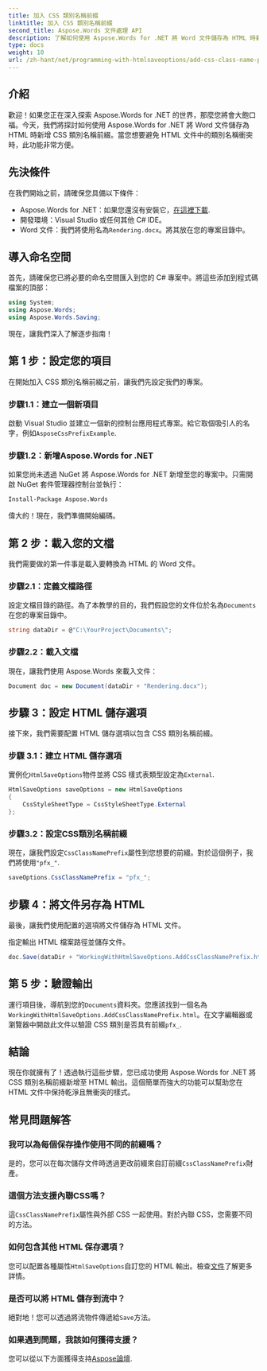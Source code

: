```yaml
---
title: 加入 CSS 類別名稱前綴
linktitle: 加入 CSS 類別名稱前綴
second_title: Aspose.Words 文件處理 API
description: 了解如何使用 Aspose.Words for .NET 將 Word 文件儲存為 HTML 時新增 CSS 類別名稱前綴。包括逐步指南、程式碼片段和常見問題。
type: docs
weight: 10
url: /zh-hant/net/programming-with-htmlsaveoptions/add-css-class-name-prefix/
---
```

## 介紹

歡迎！如果您正在深入探索 Aspose.Words for .NET 的世界，那麼您將會大飽口福。今天，我們將探討如何使用 Aspose.Words for .NET 將 Word 文件儲存為 HTML 時新增 CSS 類別名稱前綴。當您想要避免 HTML 文件中的類別名稱衝突時，此功能非常方便。

## 先決條件

在我們開始之前，請確保您具備以下條件：

-  Aspose.Words for .NET：如果您還沒有安裝它，[在這裡下載](https://releases.aspose.com/words/net/).
- 開發環境：Visual Studio 或任何其他 C# IDE。
-  Word 文件：我們將使用名為`Rendering.docx`。將其放在您的專案目錄中。

## 導入命名空間

首先，請確保您已將必要的命名空間匯入到您的 C# 專案中。將這些添加到程式碼檔案的頂部：

```csharp
using System;
using Aspose.Words;
using Aspose.Words.Saving;
```

現在，讓我們深入了解逐步指南！

## 第 1 步：設定您的項目

在開始加入 CSS 類別名稱前綴之前，讓我們先設定我們的專案。

### 步驟1.1：建立一個新項目

啟動 Visual Studio 並建立一個新的控制台應用程式專案。給它取個吸引人的名字，例如`AsposeCssPrefixExample`.

### 步驟1.2：新增Aspose.Words for .NET

如果您尚未透過 NuGet 將 Aspose.Words for .NET 新增至您的專案中。只需開啟 NuGet 套件管理器控制台並執行：

```bash
Install-Package Aspose.Words
```

偉大的！現在，我們準備開始編碼。

## 第 2 步：載入您的文檔

我們需要做的第一件事是載入要轉換為 HTML 的 Word 文件。

### 步驟2.1：定義文檔路徑

設定文檔目錄的路徑。為了本教學的目的，我們假設您的文件位於名為`Documents`在您的專案目錄中。

```csharp
string dataDir = @"C:\YourProject\Documents\";
```

### 步驟2.2：載入文檔

現在，讓我們使用 Aspose.Words 來載入文件：

```csharp
Document doc = new Document(dataDir + "Rendering.docx");
```

## 步驟 3：設定 HTML 儲存選項

接下來，我們需要配置 HTML 儲存選項以包含 CSS 類別名稱前綴。

### 步驟 3.1：建立 HTML 儲存選項

實例化`HtmlSaveOptions`物件並將 CSS 樣式表類型設定為`External`.

```csharp
HtmlSaveOptions saveOptions = new HtmlSaveOptions
{
    CssStyleSheetType = CssStyleSheetType.External
};
```

### 步驟3.2：設定CSS類別名稱前綴

現在，讓我們設定`CssClassNamePrefix`屬性到您想要的前綴。對於這個例子，我們將使用`"pfx_"`.

```csharp
saveOptions.CssClassNamePrefix = "pfx_";
```

## 步驟 4：將文件另存為 HTML

最後，讓我們使用配置的選項將文件儲存為 HTML 文件。


指定輸出 HTML 檔案路徑並儲存文件。

```csharp
doc.Save(dataDir + "WorkingWithHtmlSaveOptions.AddCssClassNamePrefix.html", saveOptions);
```

## 第 5 步：驗證輸出

運行項目後，導航到您的`Documents`資料夾。您應該找到一個名為`WorkingWithHtmlSaveOptions.AddCssClassNamePrefix.html`。在文字編輯器或瀏覽器中開啟此文件以驗證 CSS 類別是否具有前綴`pfx_`.

## 結論

現在你就擁有了！透過執行這些步驟，您已成功使用 Aspose.Words for .NET 將 CSS 類別名稱前綴新增至 HTML 輸出。這個簡單而強大的功能可以幫助您在 HTML 文件中保持乾淨且無衝突的樣式。

## 常見問題解答

### 我可以為每個保存操作使用不同的前綴嗎？
是的，您可以在每次儲存文件時透過更改前綴來自訂前綴`CssClassNamePrefix`財產。

### 這個方法支援內聯CSS嗎？
這`CssClassNamePrefix`屬性與外部 CSS 一起使用。對於內聯 CSS，您需要不同的方法。

### 如何包含其他 HTML 保存選項？
您可以配置各種屬性`HtmlSaveOptions`自訂您的 HTML 輸出。檢查[文件](https://reference.aspose.com/words/net/)了解更多詳情。

### 是否可以將 HTML 儲存到流中？
絕對地！您可以透過將流物件傳遞給`Save`方法。

### 如果遇到問題，我該如何獲得支援？
您可以從以下方面獲得支持[Aspose論壇](https://forum.aspose.com/c/words/8).